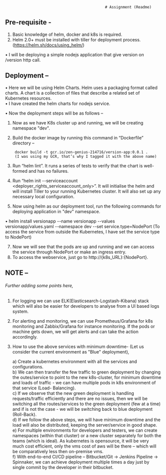                                                  # Assignment (Readme)



## Pre-requisite -

1.	Basic knowledge of helm, docker and k8s is required.
2.	Helm 2.0+ must be installed with tiller for deployment process. (https://helm.sh/docs/using_helm/)


•	I will be deploying a simple nodejs application that give version on /version http call.


## Deployment –

•	Here we will be using Helm Charts. Helm uses a packaging format called charts. A chart is a collection of files that describe a related set of Kubernetes resources.<br/>
•	I have created the helm charts for nodejs service.

•	Now the deployment steps will be as follows –
1.	Now as we have K8s cluster up and running, we will be creating namespace "dev".
2.	Build the docker image by running this command in “Dockerfile” directory –

         docker build -t gcr.io/zen-genius-214716/version-app:0.0.1 .
         (I was using my GCR, that’s why I tagged it with the above name)

3.	Run “helm lint”. It  runs a series of tests to verify that the chart is well-formed and has no failures.
4.	Run “helm init  --serviceaccount <deployer_rights_serviceaccount_only>”. It will initialise the helm and will install Tiller to your running Kubernetes cluster. It will also set up any necessary local configuration.
5.	Now using helm as our deployment tool, run the following commands for deploying application in "dev" namespace.

•	helm install versionapp --name versionapp --values versionapp/values.yaml --namespace dev --set service.type=NodePort
(To access the service from outside the Kubernetes, I have set the service type to NodePort)

7.	Now we will see that the pods are up and running and we can access the service through NodePort or make an ingress entry.
8.	To access the webservice, just go to http://{k8s_URL}:{NodePort}.


## NOTE –

###### Further adding some points here,
1.	For logging we can use ELK(Elasticsearch-Logstash-Kibana) stack which will also be easier for developers to analyse from a UI based logs system. 
2.	For alerting and monitoring, we can use Prometheus/Grafana for k8s monitoring and Zabbix/Grafana for instance monitoring. If the pods or machine gets down, we will get alerts and can take the action accordingly.
3. How to use the above services with minimum downtime-
    (Let us consider the current environment as "Blue" deployment),
 
    a) Create a kubernetes environment with all the services and configurations.<br/>
    b) We can then transfer the few traffic to green deployment by changing the
       outes/service to point to the new k8s-cluster, for minimum downtime and loads of traffic - we can have multiple pods in        k8s environment of that service (Load- Balancing).<br/>
    c) If we observe that the new green deployment is handling requests/traffic efficiently and there are no issues, then we          will be switching all the routes/services to the green deployment (few at a time) and if is not the case - we will be          switching back to blue deployment (Roll-Back).<br/>
    d) If we follow the above steps, we will have minimum downtime and the load will also be distributed, keeping the                server/service in good shape.<br/>
    e) For multiple environments for developers and testers, we can create namespaces (within that cluster) or a new cluster          separately for both the teams (which is ideal). As kubernetes is opensource, it will be very much cost efficient, only        the vms cost of aws will be there – which will be comparatively less then on-premise vms.<br/>
    f) With end-to-end CI/CD pipeline – Bitbucket/Git -> Jenkins Pipeline -> Spinnaker, we can achieve deployment multiple            times a day just by single commit by the developer in their bitbucket.

